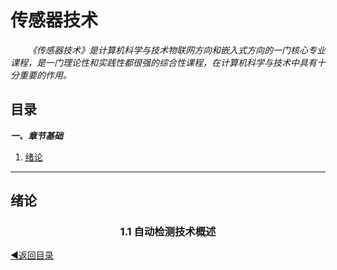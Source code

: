 # 传感器技术
&emsp;&emsp;*《传感器技术》是计算机科学与技术物联网方向和嵌入式方向的一门核心专业课程，是一门理论性和实践性都很强的综合性课程，在计算机科学与技术中具有十分重要的作用。*

## 目录

***一、章节基础***

  1. [绪论](#xulun)
  
---
  
<a name="xulun"> </a>
## 绪论
<div align="center">
    <h3>1.1 自动检测技术概述</h3>
</div>

[◀返回目录](#目录)
